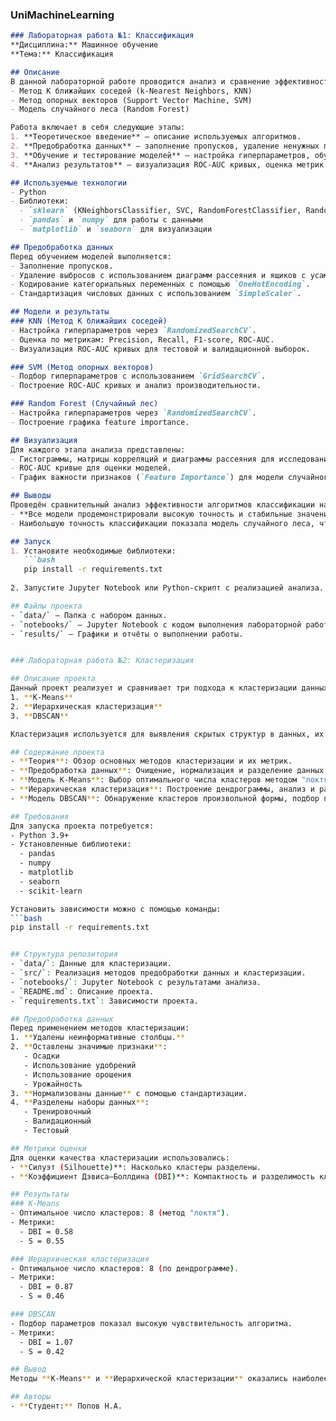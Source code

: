 ### UniMachineLearning
```markdown
### Лабораторная работа №1: Классификация  
**Дисциплина:** Машинное обучение  
**Тема:** Классификация  

## Описание  
В данной лабораторной работе проводится анализ и сравнение эффективности трех алгоритмов классификации:  
- Метод K ближайших соседей (k-Nearest Neighbors, KNN)  
- Метод опорных векторов (Support Vector Machine, SVM)  
- Модель случайного леса (Random Forest)  

Работа включает в себя следующие этапы:  
1. **Теоретическое введение** — описание используемых алгоритмов.  
2. **Предобработка данных** — заполнение пропусков, удаление ненужных переменных, стандартизация и кодирование категориальных данных.  
3. **Обучение и тестирование моделей** — настройка гиперпараметров, обучение моделей и их оценка на тестовых данных.  
4. **Анализ результатов** — визуализация ROC-AUC кривых, оценка метрик качества и важности признаков.

## Используемые технологии  
- Python  
- Библиотеки:  
  - `sklearn` (KNeighborsClassifier, SVC, RandomForestClassifier, RandomizedSearchCV, GridSearchCV)  
  - `pandas` и `numpy` для работы с данными  
  - `matplotlib` и `seaborn` для визуализации  

## Предобработка данных  
Перед обучением моделей выполняется:  
- Заполнение пропусков.  
- Удаление выбросов с использованием диаграмм рассеяния и ящиков с усами.  
- Кодирование категориальных переменных с помощью `OneHotEncoding`.  
- Стандартизация числовых данных с использованием `SimpleScaler`.  

## Модели и результаты  
### KNN (Метод K ближайших соседей)  
- Настройка гиперпараметров через `RandomizedSearchCV`.  
- Оценка по метрикам: Precision, Recall, F1-score, ROC-AUC.  
- Визуализация ROC-AUC кривых для тестовой и валидационной выборок.  

### SVM (Метод опорных векторов)  
- Подбор гиперпараметров с использованием `GridSearchCV`.  
- Построение ROC-AUC кривых и анализ производительности.  

### Random Forest (Случайный лес)  
- Настройка гиперпараметров через `RandomizedSearchCV`.  
- Построение графика feature importance.  

## Визуализация  
Для каждого этапа анализа представлены:  
- Гистограммы, матрицы корреляций и диаграммы рассеяния для исследования данных.  
- ROC-AUC кривые для оценки моделей.  
- График важности признаков (`Feature Importance`) для модели случайного леса.  

## Выводы  
Проведён сравнительный анализ эффективности алгоритмов классификации на одном наборе данных.  
- **Все модели продемонстрировали высокую точность и стабильные значения метрик качества.**  
- Наибольшую точность классификации показала модель случайного леса, что подтверждается её высокой метрикой ROC-AUC и визуализацией важности признаков.  

## Запуск  
1. Установите необходимые библиотеки:  
   ```bash
   pip install -r requirements.txt
    
2. Запустите Jupyter Notebook или Python-скрипт с реализацией анализа.  

## Файлы проекта  
- `data/` — Папка с набором данных.  
- `notebooks/` — Jupyter Notebook с кодом выполнения лабораторной работы.  
- `results/` — Графики и отчёты о выполнении работы.  


### Лабораторная работа №2: Кластеризация

## Описание проекта
Данный проект реализует и сравнивает три подхода к кластеризации данных:
1. **K-Means**
2. **Иерархическая кластеризация**
3. **DBSCAN**

Кластеризация используется для выявления скрытых структур в данных, их сегментации, снижения размерности и визуализации.

## Содержание проекта
- **Теория**: Обзор основных методов кластеризации и их метрик.
- **Предобработка данных**: Очищение, нормализация и разделение данных.
- **Модель K-Means**: Выбор оптимального числа кластеров методом "локтя", расчет метрик (DBI, S).
- **Иерархическая кластеризация**: Построение дендрограммы, анализ и расчет метрик.
- **Модель DBSCAN**: Обнаружение кластеров произвольной формы, подбор параметров (ε, minPts).

## Требования
Для запуска проекта потребуется:
- Python 3.9+
- Установленные библиотеки:
  - pandas
  - numpy
  - matplotlib
  - seaborn
  - scikit-learn

Установить зависимости можно с помощью команды:
```bash
pip install -r requirements.txt


## Структура репозитория
- `data/`: Данные для кластеризации.
- `src/`: Реализация методов предобработки данных и кластеризации.
- `notebooks/`: Jupyter Notebook с результатами анализа.
- `README.md`: Описание проекта.
- `requirements.txt`: Зависимости проекта.

## Предобработка данных
Перед применением методов кластеризации:
1. **Удалены неинформативные столбцы.**
2. **Оставлены значимые признаки**:
   - Осадки
   - Использование удобрений
   - Использование орошения
   - Урожайность
3. **Нормализованы данные** с помощью стандартизации.
4. **Разделены наборы данных**:
   - Тренировочный
   - Валидационный
   - Тестовый

## Метрики оценки
Для оценки качества кластеризации использовались:
- **Силуэт (Silhouette)**: Насколько кластеры разделены.
- **Коэффициент Дэвиса–Боллдина (DBI)**: Компактность и разделимость кластеров.

## Результаты
### K-Means
- Оптимальное число кластеров: 8 (метод "локтя").
- Метрики:
  - DBI = 0.58
  - S = 0.55

### Иерархическая кластеризация
- Оптимальное число кластеров: 8 (по дендрограмме).
- Метрики:
  - DBI = 0.87
  - S = 0.46

### DBSCAN
- Подбор параметров показал высокую чувствительность алгоритма.
- Метрики:
  - DBI = 1.07
  - S = 0.42

## Вывод
Методы **K-Means** и **Иерархической кластеризации** оказались наиболее подходящими для анализа. DBSCAN показал ограниченные результаты из-за чувствительности к параметрам и сложности обработки данных с размытыми границами кластеров.

## Авторы  
- **Студент:** Попов Н.А.  
```
